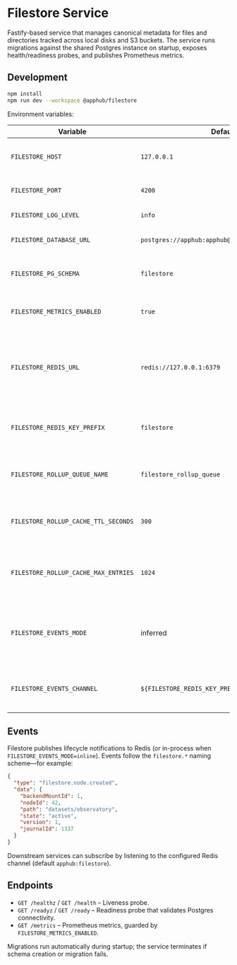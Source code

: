 # Filestore Service

Fastify-based service that manages canonical metadata for files and directories tracked across local disks and S3 buckets. The service runs migrations against the shared Postgres instance on startup, exposes health/readiness probes, and publishes Prometheus metrics.

## Development

```bash
npm install
npm run dev --workspace @apphub/filestore
```

Environment variables:

| Variable | Default | Description |
| --- | --- | --- |
| `FILESTORE_HOST` | `127.0.0.1` | Bind address for the HTTP server. |
| `FILESTORE_PORT` | `4200` | Listen port for the HTTP server. |
| `FILESTORE_LOG_LEVEL` | `info` | Pino/fastify log level. |
| `FILESTORE_DATABASE_URL` | `postgres://apphub:apphub@127.0.0.1:5432/apphub` | Postgres connection string. |
| `FILESTORE_PG_SCHEMA` | `filestore` | Schema used for filestore tables. |
| `FILESTORE_METRICS_ENABLED` | `true` | Enables Prometheus metrics at `/metrics`. |
| `FILESTORE_REDIS_URL` | `redis://127.0.0.1:6379` | Redis connection string (`inline` enables in-memory mode for tests). |
| `FILESTORE_REDIS_KEY_PREFIX` | `filestore` | Key prefix used for rollup cache and queue names. |
| `FILESTORE_ROLLUP_QUEUE_NAME` | `filestore_rollup_queue` | BullMQ queue name for rollup recalculation jobs. |
| `FILESTORE_ROLLUP_CACHE_TTL_SECONDS` | `300` | TTL for cached rollup summaries in Redis. |
| `FILESTORE_ROLLUP_CACHE_MAX_ENTRIES` | `1024` | Max in-process cache entries when Redis is enabled. |
| `FILESTORE_EVENTS_MODE` | inferred | `inline` to disable Redis pub/sub for tests, `redis` to require Redis. |
| `FILESTORE_EVENTS_CHANNEL` | `${FILESTORE_REDIS_KEY_PREFIX}:filestore` | Redis pub/sub channel for filestore events. |

## Events

Filestore publishes lifecycle notifications to Redis (or in-process when `FILESTORE_EVENTS_MODE=inline`).
Events follow the `filestore.*` naming scheme—for example:

```json
{
  "type": "filestore.node.created",
  "data": {
    "backendMountId": 1,
    "nodeId": 42,
    "path": "datasets/observatory",
    "state": "active",
    "version": 1,
    "journalId": 1337
  }
}
```

Downstream services can subscribe by listening to the configured Redis channel (default `apphub:filestore`).

## Endpoints

- `GET /healthz` / `GET /health` – Liveness probe.
- `GET /readyz` / `GET /ready` – Readiness probe that validates Postgres connectivity.
- `GET /metrics` – Prometheus metrics, guarded by `FILESTORE_METRICS_ENABLED`.

Migrations run automatically during startup; the service terminates if schema creation or migration fails.

